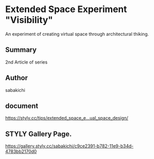 # Extended Space Experiment "Visibility"
An experiment of creating virtual space through architectural thiking.

## Summary
2nd Article of series

## Author
sabakichi

## document
https://styly.cc/tips/extended_space_e…ual_space_design/

## STYLY Gallery Page.
https://gallery.styly.cc/sabakichi/c9ce2391-b782-11e9-b34d-4783bb2170d0
